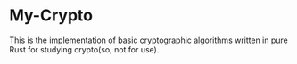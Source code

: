 # My-Crypto
This is the implementation of basic cryptographic algorithms written in pure Rust for studying crypto(so, not for use).
